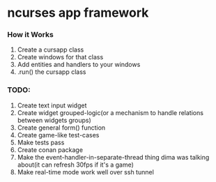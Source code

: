 # ncurses app framework

### How it Works
1. Create a cursapp class
2. Create windows for that class
3. Add entities and handlers to your windows
4. .run() the cursapp class

### TODO:
1. Create text input widget
2. Create widget grouped-logic(or a mechanism to handle relations between widgets groups)
3. Create general form() function
4. Create game-like test-cases
5. Make tests pass
6. Create conan package
7. Make the event-handler-in-separate-thread thing dima was talking about(it can refresh 30fps if it's a game)
8. Make real-time mode work well over ssh tunnel


